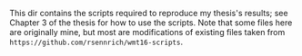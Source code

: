 This dir contains the scripts required to reproduce my thesis's results; see Chapter 3 of the thesis for how to use the scripts. Note that some files here are originally mine, but most are modifications of existing files taken from `https://github.com/rsennrich/wmt16-scripts`.
